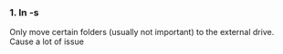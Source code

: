 ### 1. ln -s 
Only move certain folders (usually not important) to the external drive.
Cause a lot of issue